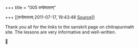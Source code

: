 +++
title = "005 वन्देमातरम्"

+++
[[वन्देमातरम्	2011-07-17, 19:43:48 [Source](https://groups.google.com/g/samskrita/c/cY2bUvHMH98)]]



Thank you all for the links to the sanskrit page on chitrapurmath  
site. The lessons are very informative and well-written.  



